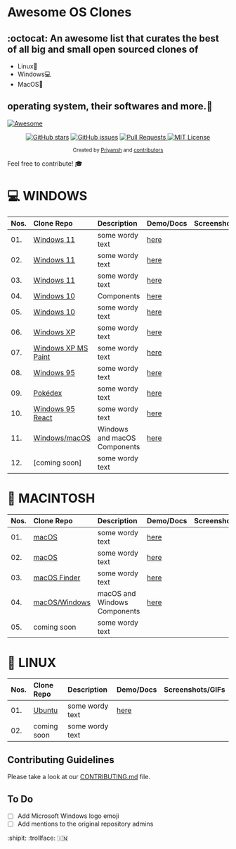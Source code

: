  # Awesome OS Clones
## :octocat: An awesome list that curates the best of all big and small open sourced clones of 

- Linux🐧  
- Windows💻  
- MacOS 

## operating system, their softwares and more.🎉
[![Awesome](https://cdn.rawgit.com/sindresorhus/awesome/d7305f38d29fed78fa85652e3a63e154dd8e8829/media/badge.svg)](https://github.com/sindresorhus/awesome)

<p align="center">
  <a href="https://github.com/prik-k/awesome-OS-clones/stargazers"><img src="https://img.shields.io/github/stars/prik-k/awesome-os-clones.svg?style=popout-square" alt="GitHub stars"></a>
  <a href="https://github.com/https://github.com/prik-k/awesome-OS-clones/issues"><img src="https://img.shields.io/github/issues/prik-k/awesome-os-clones.svg?style=popout-square" alt="GitHub issues"></a>
<a href="https://github.com/trimstray/the-book-of-secret-knowledge/pulls">
    <img src="https://img.shields.io/badge/PRs-welcome-brightgreen.svg?longCache=true" alt="Pull Requests">
  </a>
  <a href="LICENSE.md">
    <img src="https://img.shields.io/badge/License-MIT-lightgrey.svg?longCache=true" alt="MIT License">
  </a>
</p>

<div align="center">
  <sub>Created by
  <a href="https://twitter.com/priyanskhodiyar">Priyansh</a> and
  <a href="https://github.com/prik-k/awesome-OS-clones/graphs/contributors">contributors</a>
</div>
 
 Feel free to contribute! 🎓


# 💻 WINDOWS
 Nos. | Clone Repo |  Description  | Demo/Docs | Screenshots/GIFs
 --- | :---- | :--------- | :----------| :----------------- 
 |01. | [Windows 11]( https://github.com/Rajaniraiyn/windows11 ) | some wordy text | [here]( https://rajaniraiyn.github.io/windows11 )
 |02. | [Windows 11]( https://github.com/PiyushSuthar/Windows-11-Web ) | some wordy text  | [here]( https://win11.vercel.app )  
 |03. | [Windows 11]( https://github.com/blueedgetechno/windows11 ) | some wordy text  | [here]( https://win11.blueedge.me )
 |04. | [Windows 10]( https://github.com/virtualvivek/react-windows-ui )  |Components    | [here]( https://virtualvivek.github.io/react-windows-ui/ )
 |05. | [Windows 10]( https://github.com/virtualvivek/Windows10-framework/ ) | some wordy text    | [here]( https://windows10framework.github.io )
 |06. | [Windows XP]( https://github.com/ShizukuIchi/winXP ) | some wordy text    | [here]( https://winxp.vercel.app )
 |07. | [Windows XP MS Paint]( https://github.com/1j01/jspaint ) | some wordy text    | [here]( https://jspaint.app/#local:9fdbb2f31c0bb8 )
 |08. | [Windows 95]( https://github.com/felixrieseberg/windows95 )  | some wordy text   | [here]( https://github.com/felixrieseberg/windows95/releases/tag/v2.3.0 )
 |09. | [Pokédex]( https://github.com/wobsoriano/poke95 )  | some wordy text    | [here]( https://poke95.vercel.app )
 |10. | [Windows 95 React]( https://github.com/arturbien/React95 ) | some wordy text    | [here]( https://react95.io/# )
 |11. | [Windows/macOS]( https://github.com/gabrielbull/react-desktop ) | Windows and macOS Components   | [here]( http://reactdesktop.js.org ) 
 |12. | [coming soon] | some wordy text 

#  MACINTOSH
 Nos. | Clone Repo |  Description  | Demo/Docs | Screenshots/GIFs
 --- | :---- | :--------- | :----------| :----------------- 
 |01. | [macOS]( https://github.com/PuruVJ/macos-web ) | some wordy text    | [here]( https://macos.vercel.app )
 |02. | [macOS]( https://github.com/Renovamen/playground-macos ) | some wordy text    | [here]( https://portfolio.zxh.io )
 |03. | [macOS Finder]( https://github.com/guyariely/finder-clone )  | some wordy text   | [here]( https://finder-clone.netlify.app )
 |04. | [macOS/Windows]( https://github.com/gabrielbull/react-desktop ) | macOS and Windows Components   | [here]( http://reactdesktop.js.org ) 
 |05. | coming soon | some wordy text 

# 🐧 LINUX 
 Nos. | Clone Repo | Description | Demo/Docs | Screenshots/GIFs
 --- | :---- | :--------- | :----------| :----------------- 
 |01. | [Ubuntu]( https://github.com/vivek9patel/vivek9patel.github.io ) | some wordy text    | [here]( https://vivek9patel.github.io )
 |02. | coming soon | some wordy text 


## Contributing Guidelines

Please take a look at our [CONTRIBUTING.md](https://github.com/prik-k/awesome-OS-clones/blob/main/CONTRIBUTING.md) file.

## To Do
 - [ ] Add Microsoft Windows logo emoji
 - [ ] Add mentions to the original repository admins 

:shipit:
:trollface:
🇮🇳 

